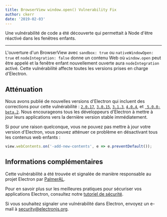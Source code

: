 ```yaml
---
title: BrowserView window.open() Vulnerability Fix
author: ckerr
date: '2019-02-03'
---
```


Une vulnérabilité de code a été découverte qui permettait à Node d'être réactivé dans les fenêtres enfants.

---

L'ouverture d'un BrowserView avec `sandbox: true` ou `nativeWindowOpen: true` et `nodeIntegration: false` donne un contenu Web où `window.open` peut être appelé et la fenêtre enfant nouvellement ouverte aura `nodeIntegration` activé. Cette vulnérabilité affecte toutes les versions prises en charge d'Electron.

## Atténuation

Nous avons publié de nouvelles versions d'Electron qui incluent des corrections pour cette vulnérabilité : [`2.0.17`](https://github.com/electron/electron/releases/tag/v2.0.17), [`3.0.15`](https://github.com/electron/electron/releases/tag/v3.0.15), [`3.1.3`](https://github.com/electron/electron/releases/tag/v3.1.3), [`4.0.4`](https://github.com/electron/electron/releases/tag/v4.0.4), et [` 5.0.0-beta.2`](https://github.com/electron/electron/releases/tag/v5.0.0-beta.2). Nous encourageons tous les développeurs d'Electron à mettre à jour leurs applications vers la dernière version stable immédiatement.

Si pour une raison quelconque, vous ne pouvez pas mettre à jour votre version d'Electron, vous pouvez atténuer ce problème en désactivant tous les contenus web enfants :

```javascript
view.webContents.on('-add-new-contents', e => e.preventDefault());
```

## Informations complémentaires

Cette vulnérabilité a été trouvée et signalée de manière responsable au projet Electron par [PalmerAL](https://github.com/PalmerAL).

Pour en savoir plus sur les meilleures pratiques pour sécuriser vos applications Electron, consultez notre [tutoriel de sécurité](https://electronjs.org/docs/tutorial/security).

Si vous souhaitez signaler une vulnérabilité dans Electron, envoyez un e-mail à security@electronjs.org.
